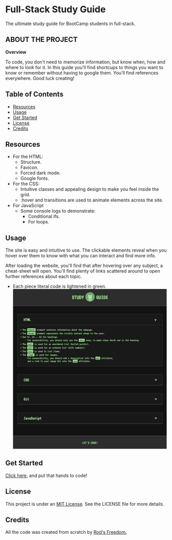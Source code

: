 # Full-Stack Study Guide
The ultimate study guide for BootCamp students in full-stack. 

## **ABOUT THE PROJECT**
**Overview**

To code, you don't need to memorize information, but know when, how and where to look for it. In this guide you'll find shortcups to things you want to know or remember without having to google them. You'll find references everywhere. Good luck creating!

## Table of Contents
- [Resources](#resources)
- [Usage](#usage)
- [Get Started](#get-started)
- [License](#license)
- [Credits](#credits)

## Resources
* For the HTML:
    * Structure.
    * Favicon.
    * Forced dark mode.
    * Google fonts.
* For the CSS:
    * Intuitive classes and appealing design to make you feel inside the grid.
    * :hover and transitions are used to animate elements across the site.
* For JavaScript
    * Some console logs to demonstrate:
        * Conditional ifs.
        * For loops.

## Usage
The site is easy and intuitive to use. The clickable elements reveal when you hover over them to know with what you can interact and find more info.

After loading the website, you'll find that after hovering over any subject, a cheat-sheet will open. You'll find plenty of links scattered around to open further references about each topic.

* Each piece literal code is lightened in green. <br>
![Landing Page](./assets/images/Full-Stack_SG_Screenshot.png)

## Get Started
[Click here](https://rod-freedom.github.io/PreworkSG_2.0/), and put that hands to code!

## License
This project is under an [MIT License](https://github.com/Rod-Freedom/PreworkSG_2.0/blob/main/LICENSE). See the LICENSE file for more details.

## Credits

All the code was created from scratch by [Rod's Freedom.](https://github.com/Rod-Freedom)